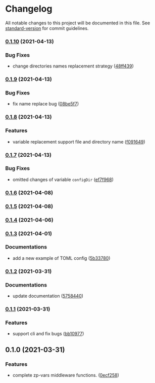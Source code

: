 # Changelog

All notable changes to this project will be documented in this file. See [standard-version](https://github.com/conventional-changelog/standard-version) for commit guidelines.

### [0.1.10](https://github.com/zppack/zp-vars/compare/v0.1.9...v0.1.10) (2021-04-13)


### Bug Fixes

* change directories names replacement strategy ([48ff439](https://github.com/zppack/zp-vars/commit/48ff439fac4f1690ed7986901ec22a5f93ac09b8))

### [0.1.9](https://github.com/zppack/zp-vars/compare/v0.1.8...v0.1.9) (2021-04-13)


### Bug Fixes

* fix name replace bug ([08be5f7](https://github.com/zppack/zp-vars/commit/08be5f7b973eb6b3be09a270b7855ecdfa6b6d4f))

### [0.1.8](https://github.com/zppack/zp-vars/compare/v0.1.7...v0.1.8) (2021-04-13)


### Features

* variable replacement support file and directory name ([f091649](https://github.com/zppack/zp-vars/commit/f091649bc5533d3380da08b44efb0675368589b6))

### [0.1.7](https://github.com/zppack/zp-vars/compare/v0.1.6...v0.1.7) (2021-04-13)


### Bug Fixes

* omitted changes of variable `configDir` ([ef7f968](https://github.com/zppack/zp-vars/commit/ef7f96878bf0708b9f813b8d8031452eb6385b2b))

### [0.1.6](https://github.com/zppack/zp-vars/compare/v0.1.5...v0.1.6) (2021-04-08)

### [0.1.5](https://github.com/zppack/zp-vars/compare/v0.1.4...v0.1.5) (2021-04-08)

### [0.1.4](https://github.com/zppack/zp-vars/compare/v0.1.3...v0.1.4) (2021-04-06)

### [0.1.3](https://github.com/zppack/zp-vars/compare/v0.1.2...v0.1.3) (2021-04-01)


### Documentations

* add a new example of TOML config ([5b33780](https://github.com/zppack/zp-vars/commit/5b337801258c15c13614397b97862f2250ef5c15))

### [0.1.2](https://github.com/zppack/zp-vars/compare/v0.1.1...v0.1.2) (2021-03-31)


### Documentations

* update documentation ([5758440](https://github.com/zppack/zp-vars/commit/5758440bedd9efb022d7f417017bfd237f0b27d5))

### [0.1.1](https://github.com/zppack/zp-vars/compare/v0.1.0...v0.1.1) (2021-03-31)


### Features

* support cli and fix bugs ([bb10977](https://github.com/zppack/zp-vars/commit/bb109776bb1f92351996d8dc5eae7d6cad87e31c))

## 0.1.0 (2021-03-31)


### Features

* complete zp-vars middleware functions. ([0ecf258](https://github.com/zppack/zp-vars/commit/0ecf258bdfca406a0aadd992b1ea0102f29f0f93))
